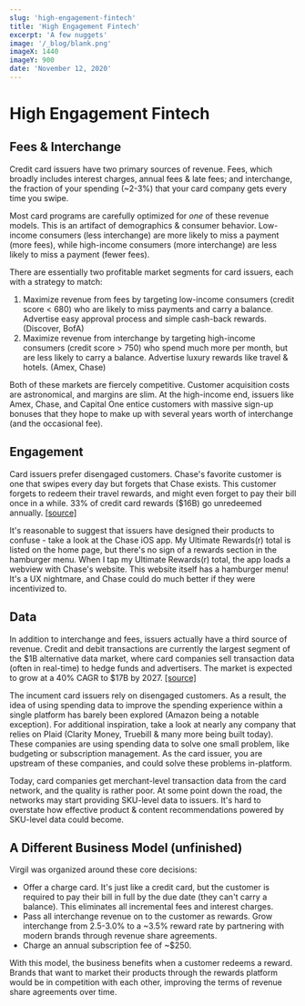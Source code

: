 ```yaml
---
slug: 'high-engagement-fintech'
title: 'High Engagement Fintech'
excerpt: 'A few nuggets'
image: '/_blog/blank.png'
imageX: 1440
imageY: 900
date: 'November 12, 2020'
---
```


# High Engagement Fintech

## Fees & Interchange

Credit card issuers have two primary sources of revenue. Fees, which broadly includes interest charges, annual fees & late fees; and interchange, the fraction of your spending (~2-3%) that your card company gets every time you swipe.

Most card programs are carefully optimized for _one_ of these revenue models. This is an artifact of demographics & consumer behavior. Low-income consumers (less interchange) are more likely to miss a payment (more fees), while high-income consumers (more interchange) are less likely to miss a payment (fewer fees). 

There are essentially two profitable market segments for card issuers, each with a strategy to match:
1. Maximize revenue from fees by targeting low-income consumers (credit score < 680) who are likely to miss payments and carry a balance. Advertise easy approval process and simple cash-back rewards. (Discover, BofA)
2. Maximize revenue from interchange by targeting high-income consumers (credit score > 750) who spend much more per month, but are less likely to carry a balance. Advertise luxury rewards like travel & hotels. (Amex, Chase)

Both of these markets are fiercely competitive. Customer acquisition costs are astronomical, and margins are slim. At the high-income end, issuers like Amex, Chase, and Capital One entice customers with massive sign-up bonuses that they hope to make up with several years worth of interchange (and the occasional fee).

## Engagement

Card issuers prefer disengaged customers. Chase's favorite customer is one that swipes every day but forgets that Chase exists. This customer forgets to redeem their travel rewards, and might even forget to pay their bill once in a while. 33% of credit card rewards ($16B) go unredeemed annually. [[source]](https://www.creditcards.com/credit-card-news/six-reasons-credit-card-rewards-go-unredeemed-1277/)

It's reasonable to suggest that issuers have designed their products to confuse - take a look at the Chase iOS app. My Ultimate Rewards(r) total is listed on the home page, but there's no sign of a rewards section in the hamburger menu. When I tap my Ultimate Rewards(r) total, the app loads a webview with Chase's website. This website itself has a hamburger menu! It's a UX nightmare, and Chase could do much better if they were incentivized to.

## Data

In addition to interchange and fees, issuers actually have a third source of revenue. Credit and debit transactions are currently the largest segment of the $1B alternative data market, where card companies sell transaction data (often in real-time) to hedge funds and advertisers. The market is expected to grow at a 40% CAGR to $17B by 2027. [[source]](https://www.grandviewresearch.com/industry-analysis/alternative-data-market)

The incument card issuers rely on disengaged customers. As a result, the idea of using spending data to improve the spending experience within a single platform has barely been explored (Amazon being a notable exception). For additional inspiration, take a look at nearly any company that relies on Plaid (Clarity Money, Truebill & many more being built today). These companies are using spending data to solve one small problem, like budgeting or subscription management. As the card issuer, you are upstream of these companies, and could solve these problems in-platform.

Today, card companies get merchant-level transaction data from the card network, and the quality is rather poor. At some point down the road, the networks may start providing SKU-level data to issuers. It's hard to overstate how effective product & content recommendations powered by SKU-level data could become.

## A Different Business Model (unfinished)

Virgil was organized around these core decisions:

- Offer a charge card. It's just like a credit card, but the customer is required to pay their bill in full by the due date (they can't carry a balance). This eliminates all incremental fees and interest charges.
- Pass all interchange revenue on to the customer as rewards. Grow interchange from 2.5-3.0% to a ~3.5% reward rate by partnering with modern brands through revenue share agreements.
- Charge an annual subscription fee of ~$250.

With this model, the business benefits when a customer redeems a reward. Brands that want to market their products through the rewards platform would be in competition with each other, improving the terms of revenue share agreements over time.